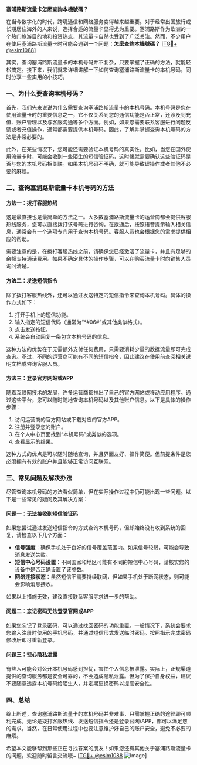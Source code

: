 **塞浦路斯流量卡怎麽查詢本機號碼？**

在当今数字化的时代，跨境通信和网络服务变得越来越重要。对于经常出国旅行或长期居住海外的人来说，选择合适的流量卡显得尤为重要。塞浦路斯作为欧洲的一个热门旅游目的地和投资热点，其流量卡自然也受到了广泛关注。然而，不少用户在使用塞浦路斯流量卡时可能会遇到一个问题：**怎麽查詢本機號碼？** [[TG💪+ @esim1088](https://t.me/s/esim1088)]

其实，查询塞浦路斯流量卡的本机号码并不复杂，只要掌握了正确的方法，就能轻松搞定。接下来，我们就来详细讲解一下如何查询塞浦路斯流量卡的本机号码，同时分享一些实用的小技巧。

### **一、为什么要查询本机号码？**

首先，我们先来说说为什么需要查询塞浦路斯流量卡的本机号码。本机号码是您在使用流量卡时的重要信息之一，它不仅关系到您的通信功能是否正常，还涉及到充值、账户管理以及与客服沟通等多个方面。例如，如果您需要联系客服进行问题反馈或者充值操作，通常都需要提供本机号码。因此，了解并掌握查询本机号码的方法是非常必要的。

此外，在某些情况下，您可能还需要验证本机号码的真实性。比如，当您在国外使用流量卡时，可能会收到一些陌生的短信验证码，这时候就需要确认这些验证码是否与您的本机号码相关联。如果本机号码不明确，就可能导致误操作或者其他不必要的麻烦。

### **二、查询塞浦路斯流量卡本机号码的方法**

#### **方法一：拨打客服热线**

这是最直接也是最简单的方法之一。大多数塞浦路斯流量卡的运营商都会提供客服热线服务，您可以直接拨打该号码进行咨询。在拨通后，按照语音提示输入相关信息，通常会有一个选项专门用于查询本机号码。客服人员也会根据您的需求提供相应的帮助。

需要注意的是，在拨打客服热线之前，请确保您已经激活了流量卡，并且有足够的余额支持通话费用。如果不确定具体的操作步骤，可以在购买流量卡时向销售人员询问清楚。

#### **方法二：发送短信指令**

除了拨打客服热线外，还可以通过发送特定的短信指令来查询本机号码。具体的操作方式如下：

1. 打开手机上的短信功能。
2. 输入指定的短信代码（通常为“*#06#”或其他类似格式）。
3. 点击发送按钮。
4. 系统会自动回复一条包含本机号码的信息。

这种方法的优势在于无需额外支付任何费用，只需要消耗少量的数据流量即可完成查询。不过，不同的运营商可能有不同的短信指令，因此建议在使用前查阅相关说明文档或咨询客服人员。

#### **方法三：登录官方网站或APP**

随着互联网技术的发展，许多运营商都推出了自己的官方网站或移动应用程序。通过这些平台，您可以随时随地查询本机号码以及其他账户信息。以下是具体的操作步骤：

1. 访问运营商的官方网站或下载对应的官方APP。
2. 注册并登录您的账户。
3. 在个人中心页面找到“本机号码”或类似的选项。
4. 查看显示的结果。

这种方式的优点是可以随时随地查询，并且界面友好、操作简便。但前提条件是您必须拥有有效的账户并且能够正常访问互联网。

### **三、常见问题及解决办法**

尽管查询本机号码的方法看似简单，但在实际操作过程中仍可能出现一些问题。以下是一些常见的疑问及其解决方案：

#### **问题一：无法接收到短信验证码**

如果您尝试通过发送短信指令的方式查询本机号码，但却始终没有收到系统的回复，请检查以下几个方面：

- **信号强度**：确保手机处于良好的信号覆盖范围内。如果信号较弱，可能会导致消息发送失败。
- **短信中心号码设置**：不同国家和地区可能有不同的短信中心号码，请核实您的设备中是否正确设置了该参数。
- **网络连接状态**：虽然短信不需要持续联网，但如果手机处于断网状态，则可能会影响消息接收。

如果以上措施无效，建议直接联系客服寻求进一步的帮助。

#### **问题二：忘记密码无法登录官网或APP**

如果您忘记了登录密码，可以通过找回密码的功能重置。一般情况下，系统会要求您输入注册时使用的手机号码，并通过短信形式发送临时密码。按照指示完成密码修改后即可重新登录。

#### **问题三：担心隐私泄露**

有些人可能会对公开本机号码感到担忧，害怕个人信息被泄露。实际上，正规渠道提供的查询服务都是安全可靠的，不会造成隐私泄露。但为了保护自身权益，建议不要随意透露本机号码给陌生人，并定期更换密码以提高安全性。

### **四、总结**

综上所述，查询塞浦路斯流量卡的本机号码并非难事，只需掌握正确的途径即可顺利完成。无论是拨打客服热线、发送短信指令还是登录官网/APP，都可以满足您的需求。当然，在日常使用过程中也要注意维护好自己的账户安全，避免不必要的麻烦。

希望本文能够帮到那些正在寻找答案的朋友！如果您还有其他关于塞浦路斯流量卡的问题，欢迎随时留言交流哦~ [[TG💪+ @esim1088](https://t.me/s/esim1088) ![Image](https://i.postimg.cc/4NQfJmqS/Snipaste-2025-05-13-00-14-12.png)]